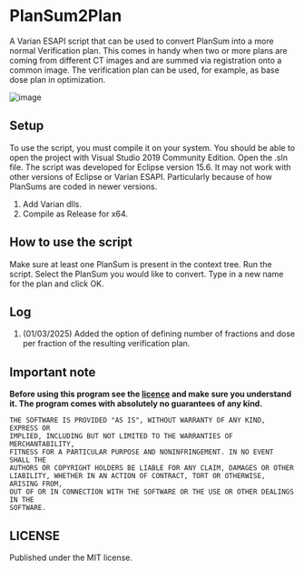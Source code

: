 # PlanSum2Plan
A Varian ESAPI script that can be used to convert PlanSum into a more normal Verification plan. This comes in handy when two or more plans are coming from different CT images and are summed via registration onto a common image. The verification plan can be used, for example, as base dose plan in optimization.

![image](Image.png)

## Setup

To use the script, you must compile it on your system. You should be able to open the project with Visual Studio 2019 Community Edition. Open the .sln file. 
The script was developed for Eclipse version 15.6. It may not work with other versions of Eclipse or Varian ESAPI. Particularly because of how PlanSums are coded in newer versions.

1. Add Varian dlls.
2. Compile as Release for x64.

## How to use the script

Make sure at least one PlanSum is present in the context tree. Run the script. Select the PlanSum you would like to convert. Type in a new name for the plan and click OK.


## Log

1. (01/03/2025) Added the option of defining number of fractions and dose per fraction of the resulting verification plan.

## Important note

**Before using this program see the [licence](https://github.com/brjdenis/VarianESAPI_PlanSum2Plan/blob/master/LICENSE) and make sure you understand it. The program comes with absolutely no guarantees of any kind.**

```
THE SOFTWARE IS PROVIDED "AS IS", WITHOUT WARRANTY OF ANY KIND, EXPRESS OR
IMPLIED, INCLUDING BUT NOT LIMITED TO THE WARRANTIES OF MERCHANTABILITY,
FITNESS FOR A PARTICULAR PURPOSE AND NONINFRINGEMENT. IN NO EVENT SHALL THE
AUTHORS OR COPYRIGHT HOLDERS BE LIABLE FOR ANY CLAIM, DAMAGES OR OTHER
LIABILITY, WHETHER IN AN ACTION OF CONTRACT, TORT OR OTHERWISE, ARISING FROM,
OUT OF OR IN CONNECTION WITH THE SOFTWARE OR THE USE OR OTHER DEALINGS IN THE
SOFTWARE.
```


## LICENSE

Published under the MIT license. 